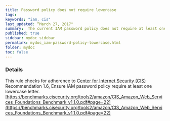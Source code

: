 ```yaml
---
title: Password policy does not require lowercase
tags:
keywords: "iam, cis"
last_updated: “March 27, 2017"
summary:  The current IAM password policy does not require at least one lowercase letter
published: true
sidebar: mydoc_sidebar
permalink: mydoc_iam-password-policy-lowercase.html
folder: mydoc
toc: false
---
```


### Details  
This rule checks for adherence to [Center for Internet Security (CIS)](https://www.cisecurity.org/) Recommendation 1.6, Ensure IAM password policy require at least one lowercase letter. [https://benchmarks.cisecurity.org/tools2/amazon/CIS_Amazon_Web_Services_Foundations_Benchmark_v1.1.0.pdf#page=22](https://benchmarks.cisecurity.org/tools2/amazon/CIS_Amazon_Web_Services_Foundations_Benchmark_v1.1.0.pdf#page=22) 
